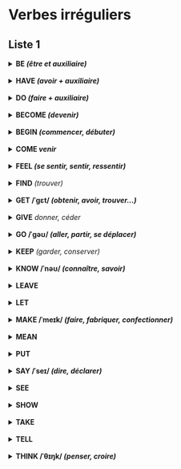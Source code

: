 # Verbes irréguliers

## Liste 1
<details>
<summary>
<strong>BE <i>(être et auxiliaire)</i></strong></summary>
<br/>
  <strong>WAS/WERE, BEEN</strong>
  <br/>
	<br/>
	<br/>
	<br/>
	<br/>
</details>
<br/>

<details>
<summary><strong>HAVE <i>(avoir + auxiliaire)</i></strong></summary>
<br/>
  <strong>HAD, HAD</strong>
  <br/>
	<br/>
	<br/>
	<br/>
	<br/>
</details>
<br/>

<details>
<summary>
<strong>DO <i>(faire + auxiliaire)</i></strong>
</summary>
<br/>
  <strong>DID, DONE</strong>
  <br/>
	<br/>
	<br/>
	<br/>
	<br/>
</details>
<br/>

<details>
<summary><strong>BECOME <i>(devenir)</i></strong></summary>
<br/>
  <strong>BECAME, BECOME</strong>
  <br/>
	<br/>
	<br/>
	<br/>
	<br/>
</details>
<br/>

<details>
<summary><strong>BEGIN <i>(commencer, débuter)</i></strong></summary>
<br/><strong>BEGAN, BEGUN</strong><br/>
	<br/>
	<br/>
	<br/>
	<br/>
</details>
<br/>

<details>
<summary><strong>COME <i>venir</i></strong></summary>
<br/><strong>CAME, COME</strong><br/>
	<br/>
	<br/>
	<br/>
	<br/>
</details>
<br/>

<details>
<summary><strong>FEEL <i>(se sentir, sentir, ressentir)</i></strong></summary>
<br/><strong>FELT, FELT</strong><br/>
	<br/>
	<br/>
	<br/>
	<br/>FELT (n): le feutre
</details>
<br/>

<details>
<summary><strong>FIND</strong> <i>(trouver)</i></summary>
<br/><strong>FOUND, FOUND</strong><br/>
	<br/>
	<br/>
	<br/>a find : une trouvaille
	<br/>TO FOUND, FOUNDED, FOUNDED : fonder
</details>
<br/>

<details>
<summary><strong>GET /ˈgɛt/ <i>(obtenir, avoir, trouver...)</i></strong></summary>
<br/><strong>GOT, GOT, GOT or gotten (US only)</strong><br/>
	<br/>I got a message: j'ai reçu un message
	<br/>I got a ticket: je me suis pris une contravention
	<br/>I'll get another cup: je vais chercher une autre tasse
	<br/>I'll get it done : je vais le faire faire
</details>
<br/>

<details>
<summary><strong>GIVE</strong> <i>donner, céder</i></summary>
<br/><strong>GAVE, GIVEN</strong><br/>
	<br/>
	<br/>
	<br/>
	<br/>Give way : céder (la priorité)
</details>
<br/>

<details>
<summary><strong>GO /ˈgəʊ/ <i>(aller, partir, se déplacer)</i></strong></summary>
	<br/><strong>GO, WENT, GONE</strong><br/>
	<br/>I have to go : il faut que j'y aille.
	<br/>Can I have a go at it/give it a go? : je peux essayer?
	<br/>The car was going at full speed : la voiture roulait à pleine vitesse.
	<br/>The meeting went well : la réunion s'est bien passé.
	<br/>a meet :
</details>
<br/>

<details>
<summary><strong>KEEP</strong> <i>(garder, conserver)</i></summary>
<br/><strong>KEPT, KEPT</strong><br/>
	<br/>
	<br/>
	<br/>
	<br/>a keep : un donjon
</details>
<br/>

<details>
<summary><strong>KNOW /ˈnəʊ/ <i>(connaître, savoir)</i></strong></summary>
<br/><strong>KNEW, KNOWN</strong><br/>
	<br/>as far as I know, for all I know : pour autant que je sache
	<br/>as you know : comme tu le sais
	<br/>let me know: tiens-moi au courant
	<br/>he knows his stuff : il s'y connait
	<br/>knowledge : la connaissance
</details>

<br/>

<details>
<summary><strong>LEAVE</strong> <i></i></summary>
<br/><strong></strong><br/>
	<br/>
	<br/>
	<br/>
	<br/>
</details>
<br/>

<details>
<summary><strong>LET</strong> <i></i></summary>
<br/><strong></strong><br/>
	<br/>
	<br/>
	<br/>
	<br/>
</details>
<br/>

<details>
  <summary><strong>MAKE /ˈmeɪk/ <i>(faire, fabriquer, confectionner)</i></strong></summary>
<br/><strong>MADE, MADE /ˈmeɪd/</strong><br/>
	<br/>Make a decision : prendre une décision
	<br/>Don't make a fuss : ne fais pas tant d'histoires
	<br/>He makes $50.000 a year : il gagne...
	<br/>You won't make me eat that: hors de question que tu me fasses manger ça.
</details>

<br/>

<details>
<summary><strong>MEAN</strong> <i></i></summary>
<br/><strong></strong><br/>
	<br/>
	<br/>
	<br/>
	<br/>
</details>
<br/>

<details>
<summary><strong>PUT</strong> <i></i></summary>
<br/><strong></strong><br/>
	<br/>
	<br/>
	<br/>
	<br/>
</details>
<br/>

<details>
<summary><strong>SAY /ˈseɪ/ <i>(dire, déclarer)</i></strong></summary>
<br/><strong>SAY, SAID, SAID /ˈsɛd/</strong><br/>
	<br/>Take any number, say, eight : prenons n'importe quel nombre au hasard, par exemple huit.
	<br/>There were, say, fifteen people present : il y avait à peu près quinze personnes.
	<br/>Have no say in: ne pas avoir son mot à dire. 
</details>
<br/>

<details>
<summary><strong>SEE</strong> <i></i></summary>
<br/><strong></strong><br/>
	<br/>
	<br/>
	<br/>
	<br/>
</details>
<br/>

<details>
<summary><strong>SHOW</strong> <i></i></summary>
<br/><strong></strong><br/>
	<br/>
	<br/>
	<br/>
	<br/>
</details>
<br/>

<details>
<summary><strong>TAKE</strong> <i></i></summary>
<br/><strong></strong><br/>
	<br/>
	<br/>
	<br/>
	<br/>
</details>
<br/>

<details>
<summary><strong>TELL</strong> <i></i></summary>
<br/><strong></strong><br/>
	<br/>
	<br/>
	<br/>
	<br/>
</details>
<br/>

<details>
<summary><strong>THINK /ˈθɪŋk/ <i>(penser, croire)</i></strong></summary>
<br/><strong>THOUGHT, THOUGHT</strong>
	<br/>
	<br/>I'm thinking of going: je pense aller
	<br/>Don't even think about it : n'y pense même pas !
  <br/>
</details>